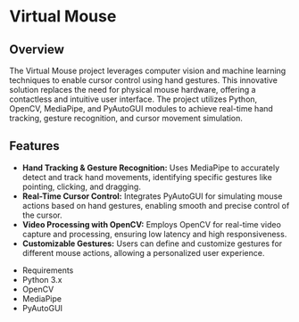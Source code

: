<h1>Virtual Mouse</h1>

<h2>Overview</h2>
<p>The Virtual Mouse project leverages computer vision and machine learning techniques to enable cursor control using hand gestures. This innovative solution replaces the need for physical mouse hardware, offering a contactless and intuitive user interface. The project utilizes Python, OpenCV, MediaPipe, and PyAutoGUI modules to achieve real-time hand tracking, gesture recognition, and cursor movement simulation.</p>

<h2>Features</h2>
<ul>
<li> <b>Hand Tracking & Gesture Recognition:</b> Uses MediaPipe to accurately detect and track hand movements, identifying specific gestures like pointing, clicking, and dragging.</li>
<li> <b>Real-Time Cursor Control:</b> Integrates PyAutoGUI for simulating mouse actions based on hand gestures, enabling smooth and precise control of the cursor.</li>
<li><b>Video Processing with OpenCV:</b> Employs OpenCV for real-time video capture and processing, ensuring low latency and high responsiveness.</li>
<li><b>Customizable Gestures:</b> Users can define and customize gestures for different mouse actions, allowing a personalized user experience.</li>
</ul>
<ul>
<li>Requirements</li>
<li>Python 3.x</li>
<li>OpenCV</li>
<li>MediaPipe</li>
<li>PyAutoGUI</li>
</ul>
